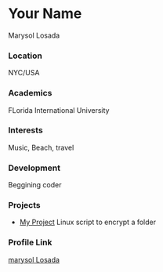 # Your Name
Marysol Losada

### Location

NYC/USA

### Academics

FLorida International University

### Interests

Music, Beach, travel

### Development

Beggining coder 

### Projects

- [My Project](https://github.com/mlosa001/encrypt.sh) Linux script to encrypt a folder 

### Profile Link

[marysol Losada](https://github.com/mlosa001)
